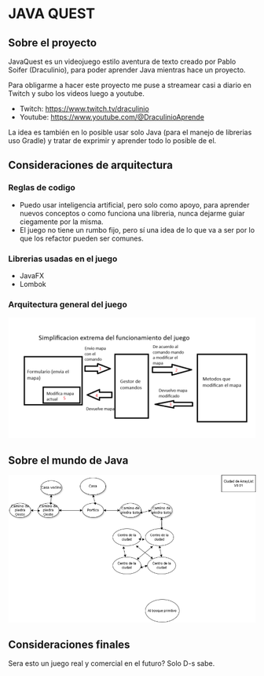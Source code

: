 # JAVA QUEST

## Sobre el proyecto
JavaQuest es un videojuego estilo aventura de texto creado por Pablo Soifer (Draculinio), para poder aprender Java mientras hace un proyecto.

Para obligarme a hacer este proyecto me puse a streamear casi a diario en Twitch y subo los videos luego a youtube.

* Twitch: https://www.twitch.tv/draculinio
* Youtube: https://www.youtube.com/@DraculinioAprende

La idea es también en lo posible usar solo Java (para el manejo de librerias uso Gradle) y tratar de exprimir y aprender todo lo posible de el.

## Consideraciones de arquitectura

### Reglas de codigo
* Puedo usar inteligencia artificial, pero solo como apoyo, para aprender nuevos conceptos o como funciona una libreria, nunca dejarme guiar ciegamente por la misma.
* El juego no tiene un rumbo fijo, pero sí una idea de lo que va a ser por lo que los refactor pueden ser comunes.

### Librerias usadas en el juego

* JavaFX
* Lombok

###  Arquitectura general del juego

![Principio de modificacion de mapas](map_modifier.png)

## Sobre el mundo de Java

![Mapa de la ciudad de ArrayList](mapa.png)

## Consideraciones finales
Sera esto un juego real y comercial en el futuro? Solo D-s sabe.